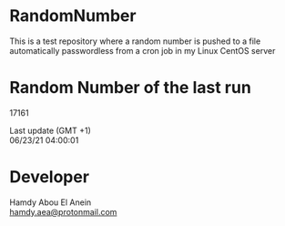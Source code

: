 # RandomNumber    
This is a test repository where a random number is pushed to a file automatically passwordless from a cron job in my Linux CentOS server    
# Random Number of the last run   
17161
      
Last update (GMT +1)    
06/23/21 04:00:01
# Developer    
Hamdy Abou El Anein   
hamdy.aea@protonmail.com
